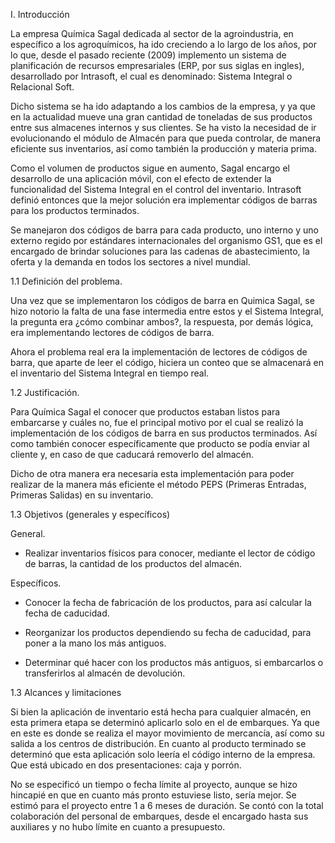 I. Introducción

La empresa Química Sagal dedicada al sector de la agroindustria, en específico a los agroquímicos, ha ido creciendo a lo largo de los años, por lo que, desde el pasado reciente (2009) implemento un sistema de planificación de recursos empresariales (ERP, por sus siglas en ingles), desarrollado por Intrasoft, el cual es denominado: Sistema Integral o Relacional Soft.

Dicho sistema se ha ido adaptando a los cambios de la empresa, y ya que en la actualidad mueve una gran cantidad de toneladas de sus productos entre sus almacenes internos y sus clientes. Se ha visto la necesidad de ir evolucionando el módulo de Almacén para que pueda controlar, de manera eficiente sus inventarios, así como también la producción y materia prima.

Como el volumen de productos sigue en aumento, Sagal encargo el desarrollo de una aplicación móvil, con el efecto de extender la funcionalidad del Sistema Integral en el control del inventario. Intrasoft definió entonces que la mejor solución era implementar códigos de barras para los productos terminados.

Se manejaron dos códigos de barra para cada producto, uno interno y uno externo regido por estándares internacionales del organismo GS1, que es el encargado de brindar soluciones para las cadenas de abastecimiento, la oferta y la demanda en todos los sectores a nivel mundial.

1.1 Definición del problema.

Una vez que se implementaron los códigos de barra en Quimica Sagal, se hizo notorio la falta de una fase intermedia entre estos y el Sistema Integral, la pregunta era ¿cómo combinar ambos?, la respuesta, por demás lógica, era implementando lectores de códigos de barra.

Ahora el problema real era la implementación de lectores de códigos de barra, que aparte de leer el código, hiciera un conteo que se almacenará en el inventario del Sistema Integral en tiempo real.

1.2 Justificación.

Para Química Sagal el conocer que productos estaban listos para embarcarse y cuáles no, fue el principal motivo por el cual se realizó la implementación de los códigos de barra en sus productos terminados. Así como también conocer específicamente que producto se podía enviar al cliente y, en caso de que caducará removerlo del almacén.

Dicho de otra manera era necesaria esta implementación para poder realizar de la manera más eficiente el método PEPS (Primeras Entradas, Primeras Salidas) en su inventario.

1.3 Objetivos (generales y específicos)

General.

* Realizar inventarios físicos para conocer, mediante el lector de código de barras, la cantidad de los productos del almacén.

Específicos.

* Conocer la fecha de fabricación de los productos, para así calcular la fecha de caducidad.

* Reorganizar los productos dependiendo su fecha de caducidad, para poner a la mano los más antiguos.

* Determinar qué hacer con los productos más antiguos, si embarcarlos o transferirlos al almacén de devolución.

1.3 Alcances y limitaciones

Si bien la aplicación de inventario está hecha para cualquier almacén, en esta primera etapa se determinó aplicarlo solo en el de embarques. Ya que en este es donde se realiza el mayor movimiento de mercancía, así como su salida a los centros de distribución. En cuanto al producto terminado se determinó que esta aplicación solo leería el código interno de la empresa. Que está ubicado en dos presentaciones: caja y porrón.

No se especificó un tiempo o fecha límite al proyecto, aunque se hizo hincapié en que en cuanto más pronto estuviese listo, sería mejor. Se estimó para el proyecto entre 1 a 6 meses de duración. Se contó con la total colaboración del personal de embarques, desde el encargado hasta sus auxiliares y no hubo límite en cuanto a presupuesto.
